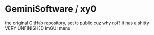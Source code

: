 # GeminiSoftware / xy0
the original GitHub repository, set to public cuz why not?
it has a shitty VERY UNFINISHED ImGUI menu

